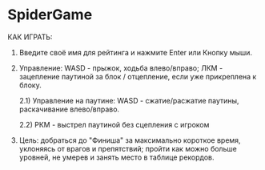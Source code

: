 # SpiderGame
КАК ИГРАТЬ:
1) Введите своё имя для рейтинга и нажмите Enter или Кнопку мыши.
2) Управление: WASD - прыжок, ходьба влево/вправо; ЛКМ - зацепление паутиной за блок / отцепление, если уже прикреплена к блоку.
    
    2.1) Управление на паутине: WASD - сжатие/расжатие паутины, раскачивание влево/вправо.
    
    2.2) РКМ - выстрел паутиной без сцепления с игроком
3) Цель: добраться до "Финиша" за максимально короткое время, уклоняясь от врагов и препятствий;
пройти как можно больше уровней, не умерев и занять место в таблице рекордов.

